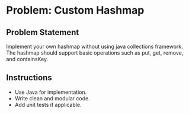 # Problem: Custom Hashmap

## Problem Statement

Implement your own hashmap without using java collections framework. The hashmap should support basic operations such as put, get, remove, and containsKey.

## Instructions

- Use Java for implementation.
- Write clean and modular code.
- Add unit tests if applicable.
